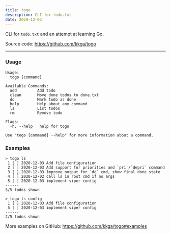 ```yaml
---
title: togo
description: CLI for todo.txt
date: 2020-12-03
---
```


CLI for `todo.txt` and an attempt at learning Go.

Source code: https://github.com/kkga/togo

---

### Usage

```
Usage:
  togo [command]

Available Commands:
  add         Add todo
  clean       Move done todos to done.txt
  do          Mark todo as done
  help        Help about any command
  ls          List todos
  rm          Remove todo

Flags:
  -h, --help   help for togo

Use "togo [command] --help" for more information about a command.
```

### Examples

```
> togo ls
 1 [ ] 2020-12-03 Add file configuration
 2 [ ] 2020-12-03 Add support for priorities and `pri`/`depri` command
 3 [ ] 2020-12-03 Improve output for `do` cmd, show final done state
 4 [ ] 2020-12-02 call ls in root cmd if no args
 5 [ ] 2020-12-03 implement viper config
------
5/5 todos shown
```

```
> togo ls config
 1 [ ] 2020-12-03 Add file configuration
 5 [ ] 2020-12-03 implement viper config
------
2/5 todos shown
```

More examples on GitHub: https://github.com/kkga/togo#examples
